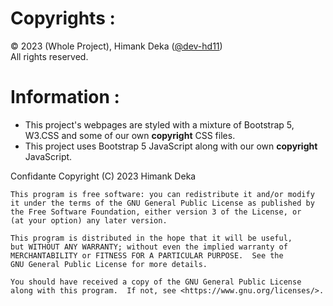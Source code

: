 # Copyrights :
©️ 2023 (Whole Project), Himank Deka \([@dev-hd11](https://www.github.com/dev-hd11)\) <br>
All rights reserved.

# Information :
- This project's webpages are styled with a mixture of Bootstrap 5, W3.CSS and some of our own **copyright** CSS files.
- This project uses Bootstrap 5 JavaScript along with our own **copyright** JavaScript.

Confidante Copyright (C) 2023  Himank Deka

    This program is free software: you can redistribute it and/or modify
    it under the terms of the GNU General Public License as published by
    the Free Software Foundation, either version 3 of the License, or
    (at your option) any later version.

    This program is distributed in the hope that it will be useful,
    but WITHOUT ANY WARRANTY; without even the implied warranty of
    MERCHANTABILITY or FITNESS FOR A PARTICULAR PURPOSE.  See the
    GNU General Public License for more details.

    You should have received a copy of the GNU General Public License
    along with this program.  If not, see <https://www.gnu.org/licenses/>.
